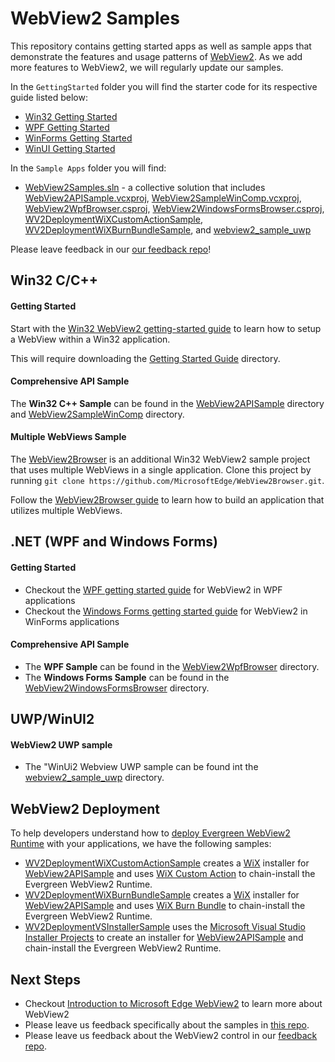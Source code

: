 # WebView2 Samples

This repository contains getting started apps as well as sample apps that demonstrate the features and usage patterns of [WebView2](https://aka.ms/webview2). As we add more features to WebView2, we will regularly update our samples.

In the ``GettingStarted`` folder you will find the starter code for its respective guide listed below:
- [Win32 Getting Started](https://docs.microsoft.com/microsoft-edge/webview2/gettingstarted/win32)
- [WPF Getting Started](https://docs.microsoft.com/microsoft-edge/webview2/gettingstarted/wpf)
- [WinForms Getting Started](https://docs.microsoft.com/microsoft-edge/webview2/gettingstarted/winforms)
- [WinUI Getting Started](https://docs.microsoft.com/microsoft-edge/webview2/gettingstarted/winui)

In the ``Sample Apps`` folder you will find:
- [WebView2Samples.sln](SampleApps/WebView2Samples.sln) - a collective solution that includes [WebView2APISample.vcxproj](SampleApps/WebView2APISample/WebView2APISample.vcxproj), [WebView2SampleWinComp.vcxproj](SampleApps/WebView2SampleWinComp/WebView2SampleWinComp.vcxproj), [WebView2WpfBrowser.csproj](SampleApps/WebView2WpfBrowser/WebView2WpfBrowser.csproj), [WebView2WindowsFormsBrowser.csproj](SampleApps/WebView2WindowsFormsBrowser/WebView2WindowsFormsBrowser.csproj), [WV2DeploymentWiXCustomActionSample](/SampleApps/WV2DeploymentWiXCustomActionSample/README.md), [WV2DeploymentWiXBurnBundleSample](/SampleApps/WV2DeploymentWiXBurnBundleSample/README.md), and [webview2_sample_uwp](/SampleApps/webview2_sample_uwp/README.md) 

Please leave feedback in our [our feedback repo](https://aka.ms/webviewfeedback)!

## Win32 C/C++

#### Getting Started

Start with the [Win32 WebView2 getting-started guide](https://docs.microsoft.com/microsoft-edge/webview2/gettingstarted/win32) to learn how to setup a WebView within a Win32 application.

This will require downloading the [Getting Started Guide](https://github.com/MicrosoftEdge/WebView2Samples/tree/master/GettingStartedGuide) directory.

#### Comprehensive API Sample

The **Win32 C++ Sample** can be found in the [WebView2APISample](./SampleApps/WebView2APISample) directory and [WebView2SampleWinComp](./SampleApps/WebView2SampleWinComp) directory.

#### Multiple WebViews Sample

The [WebView2Browser](https://github.com/MicrosoftEdge/WebView2Browser) is an additional Win32 WebView2 sample project that uses multiple WebViews in a single application. Clone this project by running `git clone https://github.com/MicrosoftEdge/WebView2Browser.git`.

Follow the [WebView2Browser guide](https://github.com/MicrosoftEdge/WebView2Browser) to learn how to build an application that utilizes multiple WebViews.

## .NET (WPF and Windows Forms)

#### Getting Started

* Checkout the [WPF getting started guide](https://docs.microsoft.com/microsoft-edge/webview2/gettingstarted/wpf) for WebView2 in WPF applications
* Checkout the [Windows Forms getting started guide](https://docs.microsoft.com/microsoft-edge/webview2/gettingstarted/winforms) for WebView2 in WinForms applications

#### Comprehensive API Sample

* The **WPF Sample** can be found in the [WebView2WpfBrowser](./SampleApps/WebView2WpfBrowser) directory.
* The **Windows Forms Sample** can be found in the [WebView2WindowsFormsBrowser](./SampleApps/WebView2WindowsFormsBrowser) directory.

## UWP/WinUI2

#### WebView2 UWP sample
* The "WinUi2 Webview UWP sample can be found int the [webview2_sample_uwp](./SampleApps/webview2_sample_uwp) directory.


## WebView2 Deployment

To help developers understand how to [deploy Evergreen WebView2 Runtime](https://docs.microsoft.com/microsoft-edge/webview2/concepts/distribution#deploying-the-evergreen-webview2-runtime) with your applications, we have the following samples:

* [WV2DeploymentWiXCustomActionSample](/SampleApps/WV2DeploymentWiXCustomActionSample/README.md) creates a [WiX](https://wixtoolset.org/) installer for [WebView2APISample](./SampleApps/WebView2APISample/README.md) and uses [WiX Custom Action](https://wixtoolset.org/documentation/manual/v3/wixdev/extensions/authoring_custom_actions.html) to chain-install the Evergreen WebView2 Runtime.
* [WV2DeploymentWiXBurnBundleSample](/SampleApps/WV2DeploymentWiXBurnBundleSample/README.md) creates a [WiX](https://wixtoolset.org/) installer for [WebView2APISample](./SampleApps/WebView2APISample/README.md) and uses [WiX Burn Bundle](https://wixtoolset.org/documentation/manual/v3/bundle/) to chain-install the Evergreen WebView2 Runtime.
* [WV2DeploymentVSInstallerSample](/SampleApps/WV2DeploymentVSInstallerSample/README.md) uses the [Microsoft Visual Studio Installer Projects](https://marketplace.visualstudio.com/items?itemName=visualstudioclient.MicrosoftVisualStudio2017InstallerProjects) to create an installer for [WebView2APISample](./SampleApps/WebView2APISample/README.md) and chain-install the Evergreen WebView2 Runtime.

## Next Steps

* Checkout [Introduction to Microsoft Edge WebView2](https://aka.ms/webview) to learn more about WebView2
* Please leave us feedback specifically about the samples in [this repo](https://github.com/MicrosoftEdge/WebView2Samples/issues).
* Please leave us feedback about the WebView2 control in our [feedback repo](https://aka.ms/webviewfeedback).
